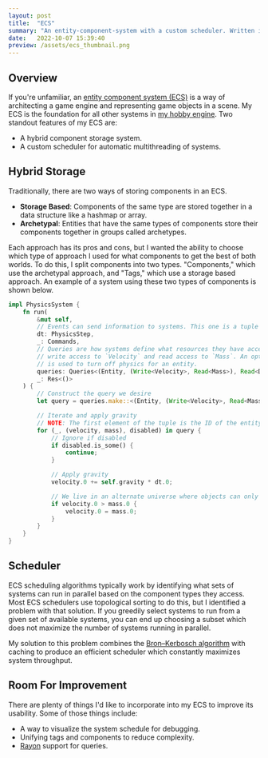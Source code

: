 ```yaml
---
layout: post
title:  "ECS"
summary: "An entity-component-system with a custom scheduler. Written in Rust."
date:   2022-10-07 15:39:40
preview: /assets/ecs_thumbnail.png
---
```


## Overview

If you're unfamiliar, an [entity component system (ECS)](https://en.wikipedia.org/wiki/Entity_component_system) is a way of architecting a game engine and representing game objects in a scene. My ECS is the foundation for all other systems in [my hobby engine](https://github.com/ReeCocho/ard-engine). Two standout features of my ECS are:

* A hybrid component storage system.
* A custom scheduler for automatic multithreading of systems.

## Hybrid Storage

Traditionally, there are two ways of storing components in an ECS.

* **Storage Based**: Components of the same type are stored together in a data structure like a hashmap or array.
* **Archetypal**: Entities that have the same types of components store their components together in groups called archetypes.

Each approach has its pros and cons, but I wanted the ability to choose which type of approach I used for what components to get the best of both worlds. To do this, I split components into two types. "Components," which use the archetypal approach, and "Tags," which use a storage based approach. An example of a system using these two types of components is shown below.

```rust
impl PhysicsSystem {
    fn run(
        &mut self, 
        // Events can send information to systems. This one is a tuple containing delta time.
        dt: PhysicsStep, 
        _: Commands, 
        // Queries are how systems define what resources they have access to. This one requests
        // write access to `Velocity` and read access to `Mass`. An optional tag called `Disabled`
        // is used to turn off physics for an entity.
        queries: Queries<(Entity, (Write<Velocity>, Read<Mass>), Read<Disabled>)>, 
        _: Res<()>
    ) {
        // Construct the query we desire
        let query = queries.make::<(Entity, (Write<Velocity>, Read<Mass>), Read<Disabled>)>();

        // Iterate and apply gravity
        // NOTE: The first element of the tuple is the ID of the entity, which we don't need
        for (_, (velocity, mass), disabled) in query {
            // Ignore if disabled
            if disabled.is_some() {
                continue;
            }

            // Apply gravity
            velocity.0 += self.gravity * dt.0;

            // We live in an alternate universe where objects can only move as fast as their mass!
            if velocity.0 > mass.0 {
                velocity.0 = mass.0;
            }
        }
    }
}
```

## Scheduler

ECS scheduling algorithms typically work by identifying what sets of systems can run in parallel based on the component types they access. Most ECS schedulers use topological sorting to do this, but I identified a problem with that solution. If you greedily select systems to run from a given set of available systems, you can end up choosing a subset which does not maximize the number of systems running in parallel.

My solution to this problem combines the [Bron–Kerbosch algorithm](https://en.wikipedia.org/wiki/Bron%E2%80%93Kerbosch_algorithm) with caching to produce an efficient scheduler which constantly maximizes system throughput.

## Room For Improvement

There are plenty of things I'd like to incorporate into my ECS to improve its usability. Some of those things include:

* A way to visualize the system schedule for debugging.
* Unifying tags and components to reduce complexity.
* [Rayon](https://github.com/rayon-rs/rayon) support for queries.

